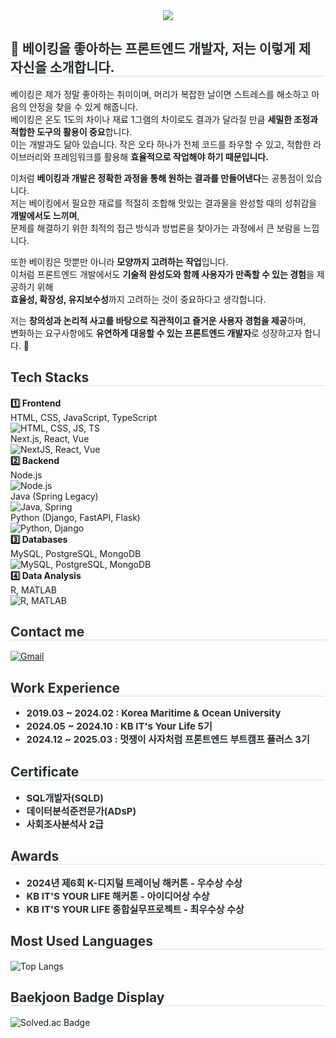 <head>
    <link href="https://cdnjs.cloudflare.com/ajax/libs/font-awesome/6.0.0-beta3/css/all.min.css" rel="stylesheet">
</head>

<div align="center">
    <img src="https://capsule-render.vercel.app/api?type=waving&color=a1cbf2&height=120&text=BoYun%20GitHub&animation=&fontColor=84aae6&fontSize=70" />
</div>

<div style="text-align: left;">
    <h2 style="border-bottom: 1px solid #d8dee4; color: #282d33;">🍰 베이킹을 좋아하는 프론트엔드 개발자, 저는 이렇게 제 자신을 소개합니다.</h2>
    
베이킹은 제가 정말 좋아하는 취미이며, 머리가 복잡한 날이면 스트레스를 해소하고 마음의 안정을 찾을 수 있게 해줍니다.  
베이킹은 온도 1도의 차이나 재료 1그램의 차이로도 결과가 달라질 만큼 **세밀한 조정과 적합한 도구의 활용이 중요**합니다.  
이는 개발과도 닮아 있습니다. 작은 오타 하나가 전체 코드를 좌우할 수 있고, 적합한 라이브러리와 프레임워크를 활용해 **효율적으로 작업해야 하기 때문입니다.**  

이처럼 **베이킹과 개발은 정확한 과정을 통해 원하는 결과를 만들어낸다**는 공통점이 있습니다.  
저는 베이킹에서 필요한 재료를 적절히 조합해 맛있는 결과물을 완성할 때의 성취감을 **개발에서도 느끼며**,  
문제를 해결하기 위한 최적의 접근 방식과 방법론을 찾아가는 과정에서 큰 보람을 느낍니다.  

또한 베이킹은 맛뿐만 아니라 **모양까지 고려하는 작업**입니다.  
이처럼 프론트엔드 개발에서도 **기술적 완성도와 함께 사용자가 만족할 수 있는 경험**을 제공하기 위해  
**효율성, 확장성, 유지보수성**까지 고려하는 것이 중요하다고 생각합니다.  

저는 **창의성과 논리적 사고를 바탕으로 직관적이고 즐거운 사용자 경험을 제공**하며,  
변화하는 요구사항에도 **유연하게 대응할 수 있는 프론트엔드 개발자**로 성장하고자 합니다. 🚀  
</div>

<div style="text-align: left;">
    <h2 style="border-bottom: 1px solid #d8dee4; color: #282d33;">Tech Stacks</h2>
    <div>
        <ul style="list-style-type: none; padding-left: 0;">
            <li><strong>1️⃣ Frontend</strong><br>
                HTML, CSS, JavaScript, TypeScript<br>
                <img src="https://skillicons.dev/icons?i=html,css,js,ts" alt="HTML, CSS, JS, TS"><br>
                Next.js, React, Vue<br>
                <img src="https://skillicons.dev/icons?i=nextjs,react,vue" alt="NextJS, React, Vue">
            </li>
            <li><strong>2️⃣ Backend</strong><br>
                Node.js<br>
                <img src="https://skillicons.dev/icons?i=nodejs" alt="Node.js"><br>
                Java (Spring Legacy)<br>
                <img src="https://skillicons.dev/icons?i=java,spring" alt="Java, Spring"><br>
                Python (Django, FastAPI, Flask)<br>
                <img src="https://skillicons.dev/icons?i=python,django" alt="Python, Django">
            </li>
            <li><strong>3️⃣ Databases</strong><br>
                MySQL, PostgreSQL, MongoDB<br>
                <img src="https://skillicons.dev/icons?i=mysql,postgresql,mongodb" alt="MySQL, PostgreSQL, MongoDB">
            </li>
            <li><strong>4️⃣ Data Analysis</strong><br>
                R, MATLAB<br>
                <img src="https://skillicons.dev/icons?i=r,matlab" alt="R, MATLAB">
            </li>
        </ul>
    </div>
</div>

<div style="text-align: left;">
    <h2 style="border-bottom: 1px solid #d8dee4; color: #282d33;">Contact me</h2>
    <a href="mailto:boyun0802@gmail.com">
        <img src="https://img.shields.io/badge/Gmail-EA4335?style=for-the-badge&logo=Gmail&logoColor=white&link=mailto:boyun0802@gmail.com" alt="Gmail">
    </a>
</div>

<div style="text-align: left;">
    <h2 style="border-bottom: 1px solid #d8dee4; color: #282d33;">Work Experience</h2>
    <ul style="font-weight: 700; font-size: 15px; color: #282d33;">
        <li>2019.03 ~ 2024.02 : Korea Maritime & Ocean University</li>
        <li>2024.05 ~ 2024.10 : KB IT's Your Life 5기</li>
        <li>2024.12 ~ 2025.03 : 멋쟁이 사자처럼 프론트엔드 부트캠프 플러스 3기</li>
    </ul>
</div>

<div style="text-align: left;">
    <h2 style="border-bottom: 1px solid #d8dee4; color: #282d33;">Certificate</h2>
    <ul style="font-weight: 700; font-size: 15px; color: #282d33;">
        <li>SQL개발자(SQLD)</li>
        <li>데이터분석준전문가(ADsP)</li>
        <li>사회조사분석사 2급</li>
    </ul>
</div>

<div style="text-align: left;">
    <h2 style="border-bottom: 1px solid #d8dee4; color: #282d33;">Awards</h2>
    <ul style="font-weight: 700; font-size: 15px; color: #282d33;">
        <li>2024년 제6회 K-디지털 트레이닝 해커톤 - 우수상 수상</li>
        <li>KB IT'S YOUR LIFE 해커톤 - 아이디어상 수상</li>
        <li>KB IT'S YOUR LIFE 종합실무프로젝트 - 최우수상 수상</li>
    </ul>
</div>

<div style="text-align: left;">
    <h2 style="border-bottom: 1px solid #d8dee4; color: #282d33;">Most Used Languages</h2>
    <img src="https://github-readme-stats.vercel.app/api/top-langs/?username=BoyunLee&langs_count=8" alt="Top Langs">
</div>

<div style="text-align: left;">
    <h2 style="border-bottom: 1px solid #d8dee4; color: #282d33;">Baekjoon Badge Display</h2>
    <img src="http://mazassumnida.wtf/api/v2/generate_badge?boj=qhdbs0802" alt="Solved.ac Badge">
</div>
